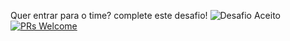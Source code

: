Quer entrar para o time? complete este desafio!
![Desafio Aceito](https://cloud.githubusercontent.com/assets/3603793/23482593/669e9444-feae-11e6-9b6b-d1a53faf984a.png)
[![PRs Welcome](https://img.shields.io/badge/PRs-welcome-brightgreen.svg?style=flat-square)](http://makeapullrequest.com)
